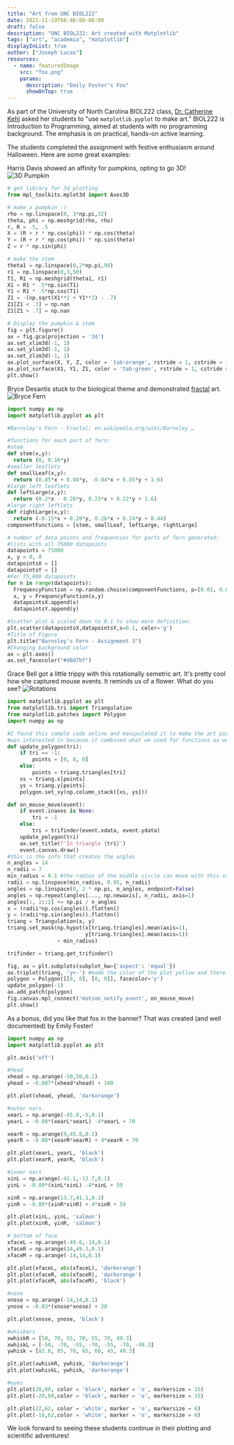 ```yaml
---
title: "Art from UNC BIOL222"
date: 2021-11-19T08:46:00-08:00
draft: false
description: "UNC BIOL222: Art created with Matplotlib"
tags: ["art", "academia", "matplotlib"]
displayInList: true
author: ["Joseph Lucas"]
resources:
  - name: featuredImage
    src: "fox.png"
    params:
      description: "Emily Foster's Fox"
      showOnTop: true
---
```


As part of the University of North Carolina BIOL222 class, [Dr. Catherine Kehl](https://twitter.com/tylikcat) asked her students to "use `matplotlib.pyplot` to make art." BIOL222 is Introduction to Programming, aimed at students with no programming background. The emphasis is on practical, hands-on active learning.

The students completed the assignment with festive enthusiasm around Halloween. Here are some great examples:

Harris Davis showed an affinity for pumpkins, opting to go 3D!
![3D Pumpkin](pumpkin.png)

```python
# get library for 3d plotting
from mpl_toolkits.mplot3d import Axes3D

# make a pumpkin :)
rho = np.linspace(0, 3*np.pi,32)
theta, phi = np.meshgrid(rho, rho)
r, R = .5, .5
X = (R + r * np.cos(phi)) * np.cos(theta)
Y = (R + r * np.cos(phi)) * np.sin(theta)
Z = r * np.sin(phi)

# make the stem
theta1 = np.linspace(0,2*np.pi,90)
r1 = np.linspace(0,3,50)
T1, R1 = np.meshgrid(theta1, r1)
X1 = R1 * .5*np.sin(T1)
Y1 = R1 * .5*np.cos(T1)
Z1 = -(np.sqrt(X1**2 + Y1**2) - .7)
Z1[Z1 < .3] = np.nan
Z1[Z1 > .7] = np.nan

# Display the pumpkin & stem
fig = plt.figure()
ax = fig.gca(projection = '3d')
ax.set_xlim3d(-1, 1)
ax.set_ylim3d(-1, 1)
ax.set_zlim3d(-1, 1)
ax.plot_surface(X, Y, Z, color = 'tab:orange', rstride = 1, cstride = 1)
ax.plot_surface(X1, Y1, Z1, color = 'tab:green', rstride = 1, cstride = 1)
plt.show()
```

Bryce Desantis stuck to the biological theme and demonstrated [fractal](https://en.wikipedia.org/wiki/Fractal) art.
![Bryce Fern](leaf.png)

```python
import numpy as np
import matplotlib.pyplot as plt

#Barnsley's Fern - Fractal; en.wikipedia.org/wiki/Barnsley_…

#functions for each part of fern:
#stem
def stem(x,y):
  return (0, 0.16*y)
#smaller leaflets
def smallLeaf(x,y):
  return (0.85*x + 0.04*y, -0.04*x + 0.85*y + 1.6)
#large left leaflets
def leftLarge(x,y):
  return (0.2*x - 0.26*y, 0.23*x + 0.22*y + 1.6)
#large right leftlets
def rightLarge(x,y):
  return (-0.15*x + 0.28*y, 0.26*x + 0.24*y + 0.44)
componentFunctions = [stem, smallLeaf, leftLarge, rightLarge]

# number of data points and frequencies for parts of fern generated:
#lists with all 75000 datapoints
datapoints = 75000
x, y = 0, 0
datapointsX = []
datapointsY = []
#For 75,000 datapoints
for n in range(datapoints):
  FrequencyFunction = np.random.choice(componentFunctions, p=[0.01, 0.85, 0.07, 0.07])
  x, y = FrequencyFunction(x,y)
  datapointsX.append(x)
  datapointsY.append(y)

#Scatter plot & scaled down to 0.1 to show more definition:
plt.scatter(datapointsX,datapointsY,s=0.1, color='g')
#Title of Figure
plt.title("Barnsley's Fern - Assignment 3")
#Changing background color
ax = plt.axes()
ax.set_facecolor("#d8d7bf")
```

Grace Bell got a little trippy with this rotationally semetric art. It's pretty cool how she captured mouse events. It reminds us of a flower. What do you see?
![Rotations](rotations.png)

```python
import matplotlib.pyplot as plt
from matplotlib.tri import Triangulation
from matplotlib.patches import Polygon
import numpy as np

#I found this sample code online and manipulated it to make the art piece!
#was interested in because it combined what we used for functions as well as what we used for plotting with (x,y)
def update_polygon(tri):
    if tri == -1:
        points = [0, 0, 0]
    else:
        points = triang.triangles[tri]
    xs = triang.x[points]
    ys = triang.y[points]
    polygon.set_xy(np.column_stack([xs, ys]))

def on_mouse_move(event):
    if event.inaxes is None:
        tri = -1
    else:
        tri = trifinder(event.xdata, event.ydata)
    update_polygon(tri)
    ax.set_title(f'In triangle {tri}')
    event.canvas.draw()
#this is the info that creates the angles
n_angles = 14
n_radii = 7
min_radius = 0.1 #the radius of the middle circle can move with this variable
radii = np.linspace(min_radius, 0.95, n_radii)
angles = np.linspace(0, 2 * np.pi, n_angles, endpoint=False)
angles = np.repeat(angles[..., np.newaxis], n_radii, axis=1)
angles[:, 1::2] += np.pi / n_angles
x = (radii*np.cos(angles)).flatten()
y = (radii*np.sin(angles)).flatten()
triang = Triangulation(x, y)
triang.set_mask(np.hypot(x[triang.triangles].mean(axis=1),
                         y[triang.triangles].mean(axis=1))
                < min_radius)

trifinder = triang.get_trifinder()

fig, ax = plt.subplots(subplot_kw={'aspect': 'equal'})
ax.triplot(triang, 'y+-') #made the color of the plot yellow and there are "+" for the data points but you can't really see them because of the lines crossing
polygon = Polygon([[0, 0], [0, 0]], facecolor='y')
update_polygon(-1)
ax.add_patch(polygon)
fig.canvas.mpl_connect('motion_notify_event', on_mouse_move)
plt.show()
```

As a bonus, did you like that fox in the banner? That was created (and well documented) by Emily Foster!

```python
import numpy as np
import matplotlib.pyplot as plt

plt.axis('off')

#head
xhead = np.arange(-50,50,0.1)
yhead = -0.007*(xhead*xhead) + 100

plt.plot(xhead, yhead, 'darkorange')

#outer ears
xearL = np.arange(-45.8,-9,0.1)
yearL = -0.08*(xearL*xearL) -4*xearL + 70

xearR = np.arange(9,45.8,0.1)
yearR = -0.08*(xearR*xearR) + 4*xearR + 70

plt.plot(xearL, yearL, 'black')
plt.plot(xearR, yearR, 'black')

#inner ears
xinL = np.arange(-41.1,-13.7,0.1)
yinL = -0.08*(xinL*xinL) -4*xinL + 59

xinR = np.arange(13.7,41.1,0.1)
yinR = -0.08*(xinR*xinR) + 4*xinR + 59

plt.plot(xinL, yinL, 'salmon')
plt.plot(xinR, yinR, 'salmon')

# bottom of face
xfaceL = np.arange(-49.6,-14,0.1)
xfaceR = np.arange(14,49.3,0.1)
xfaceM = np.arange(-14,14,0.1)

plt.plot(xfaceL, abs(xfaceL), 'darkorange')
plt.plot(xfaceR, abs(xfaceR), 'darkorange')
plt.plot(xfaceM, abs(xfaceM), 'black')

#nose
xnose = np.arange(-14,14,0.1)
ynose = -0.03*(xnose*xnose) + 20

plt.plot(xnose, ynose, 'black')

#whiskers
xwhiskR = [50, 70, 55, 70, 55, 70, 49.3]
xwhiskL = [-50, -70, -55, -70, -55, -70, -49.3]
ywhisk = [82.6, 85, 70, 65, 60, 45, 49.3]

plt.plot(xwhiskR, ywhisk, 'darkorange')
plt.plot(xwhiskL, ywhisk, 'darkorange')

#eyes
plt.plot(20,60, color = 'black', marker = 'o', markersize = 15)
plt.plot(-20,60,color = 'black', marker = 'o', markersize = 15)

plt.plot(22,62, color = 'white', marker = 'o', markersize = 6)
plt.plot(-18,62,color = 'white', marker = 'o', markersize = 6)
```

We look forward to seeing these students continue in their plotting and scientific adventures!
